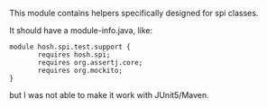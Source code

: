 This module contains helpers specifically designed for spi classes.

It should have a module-info.java, like:
```
module hosh.spi.test.support {
       requires hosh.spi;
       requires org.assertj.core;
       requires org.mockito;
}
```

but I was not able to make it work with JUnit5/Maven.